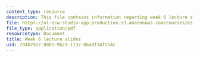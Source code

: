 ```yaml
---
content_type: resource
description: This file contains information regarding week 6 lecture slides.
file: https://ol-ocw-studio-app-production.s3.amazonaws.com/courses/es-s10-drugs-and-the-brain-spring-2013/7d4b292780b19b21173706adf14f254c_MITES_S10S13_Week6.pdf
file_type: application/pdf
resourcetype: Document
title: Week 6 lecture slides
uid: 7d4b2927-80b1-9b21-1737-06adf14f254c
---
```

